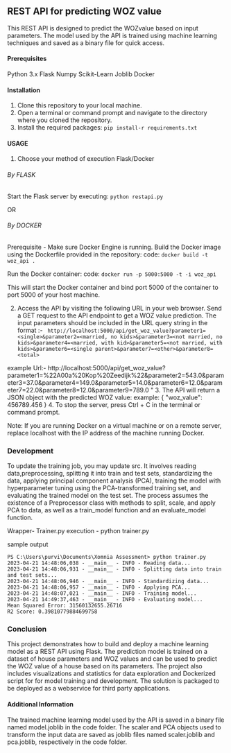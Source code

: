 ## REST API for predicting WOZ value

This REST API is designed to predict the WOZvalue based on input parameters. The model used by the API is trained using machine learning techniques and saved as a binary file for quick access.

#### Prerequisites
Python 3.x
Flask
Numpy
Scikit-Learn
Joblib
Docker

#### Installation
1. Clone this repository to your local machine.
2. Open a terminal or command prompt and navigate to the directory where you cloned the repository.
3. Install the required packages:
`pip install-r requirements.txt`

#### USAGE 


1. Choose your method of execution Flask/Docker
###### By FLASK
Start the Flask server by executing:
`python restapi.py`

OR 

###### By DOCKER
Prerequisite - Make sure Docker Engine is running. 
Build the Docker image using the Dockerfile provided in the repository:
code:
`docker build -t woz_api .`

Run the Docker container:
code:
`docker run -p 5000:5000 -t -i woz_api`

This will start the Docker container and bind port 5000 of the container to port 5000 of your host machine.


2. Access the API by visiting the following URL in your web browser.
Send a GET request to the API endpoint to get a WOZ value prediction. The input parameters should be included in the URL query string in the format :-
`
http://localhost:5000/api/get_woz_value?parameter1=<single>&parameter2=<married, no kids>&parameter3=<not married, no kids>&parameter4=<married, with kid>&parameter5=<not married, with kids>&parameter6=<single parent>&parameter7=<other>&parameter8=<total>`


example Url:- 
http://localhost:5000/api/get_woz_value?parameter1=%22A00a%20Kop%20Zeedijk%22&parameter2=543.0&parameter3=37.0&parameter4=149.0&parameter5=14.0&parameter6=12.0&parameter7=22.0&parameter8=12.0&parameter9=789.0
"
3. The API will return a JSON object with the predicted WOZ value:
example:
{
    "woz_value": 456789.456
}
4. To stop the server, press Ctrl + C in the terminal or command prompt.

Note: If you are running Docker on a virtual machine or on a remote server, replace localhost with the IP address of the machine running Docker.


### Development
To update the training job, you may update src. It involves reading data,preprocessing,  splitting it into train and test sets, standardizing the data, applying principal component analysis (PCA), training the model with hyperparameter tuning using the PCA-transformed training set, and evaluating the trained model on the test set. The process assumes the existence of a Preprocessor class with methods to split, scale, and apply PCA to data, as well as a train_model function and an evaluate_model function.

Wrapper-  Trainer.py
execution - python trainer.py 

sample output
```
PS C:\Users\purvi\Documents\Xomnia Assessment> python trainer.py   
2023-04-21 14:48:06,038 - __main__ - INFO - Reading data...
2023-04-21 14:48:06,931 - __main__ - INFO - Splitting data into train and test sets...
2023-04-21 14:48:06,946 - __main__ - INFO - Standardizing data...
2023-04-21 14:48:06,957 - __main__ - INFO - Applying PCA...
2023-04-21 14:48:07,021 - __main__ - INFO - Training model...
2023-04-21 14:49:37,463 - __main__ - INFO - Evaluating model...
Mean Squared Error: 31560132655.26716
R2 Score: 0.39810779884699758

```   

### Conclusion
This project demonstrates how to build and deploy a machine learning model as a REST API using Flask. The prediction model is trained on a dataset of house parameters and WOZ values and can be used to predict the WOZ value of a house based on its parameters. The project also includes visualizations and statistics for data exploration and Dockerized script for for model training and development.
The solution is packaged to be deployed as a webservice for third party applications.


#### Additional Information
The trained machine learning model used by the API is saved in a binary file named model.joblib in the code folder.
The scaler and PCA objects used to transform the input data are saved as joblib files named scaler.joblib and pca.joblib, respectively in the code folder.
